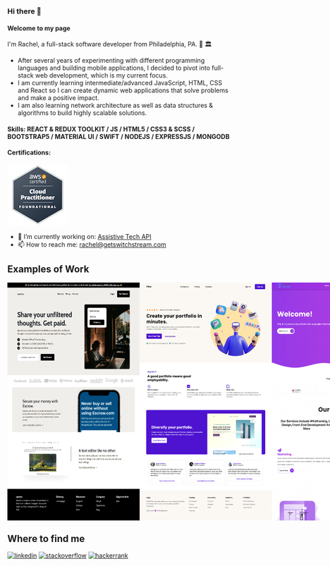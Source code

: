 ### Hi there 👋

#### Welcome to my page
I'm Rachel, a full-stack software developer from Philadelphia, PA. 🔔 🏛️ <br>
- After several years of experimenting with different programming languages and building mobile applications, I decided to pivot into full-stack web development, which is my current focus. <br>
- I am currently learning intermediate/advanced JavaScript, HTML, CSS and React so I can create dynamic web applications that solve problems and make a positive impact. <br>
- I am also learning network architecture as well as data structures & algorithms to build highly scalable solutions.


#### Skills: REACT & REDUX TOOLKIT / JS / HTML5 / CSS3 & SCSS / BOOTSTRAP5 / MATERIAL UI / SWIFT / NODEJS / EXPRESSJS / MONGODB

#### Certifications:
<img src='https://github.com/RachelStant/RachelStant/blob/main/aws-certified-cloud-practitioner.png'/>




- 🔭 I’m currently working on: [Assistive Tech API](https://github.com/RachelStant/assistive-tech-api)
- 📫 How to reach me: rachel@getswitchstream.com 

## Examples of Work
<div style="display: flex; flex-direction:row; align-content:'start'; gap:'2';">
<div>
<img src='https://github.com/RachelStant/RachelStant/blob/main/Quizzly.png' width='400' height='225'/>
<img src='https://github.com/RachelStant/RachelStant/blob/main/Chirp.jpg' width='380' />
</div>

<hr/>
<img src='https://github.com/RachelStant/RachelStant/blob/main/spence.png' width='300' />
<img src='https://github.com/RachelStant/RachelStant/blob/main/Fiber.png' width='300' />
<img src='https://github.com/RachelStant/RachelStant/blob/main/Example2.png' width='300' />
<img src='https://github.com/RachelStant/RachelStant/blob/main/Example3.png' width='300' />
</div>


## Where to find me
[<img src='https://cdn.jsdelivr.net/npm/simple-icons@3.0.1/icons/linkedin.svg' alt='linkedin' height='40'>](https://www.linkedin.com/in/rachel-stanton-/)  [<img src='https://cdn.jsdelivr.net/npm/simple-icons@3.0.1/icons/stackoverflow.svg' alt='stackoverflow' height='40'>](https://stackoverflow.com/users/14851878/rachels)  [<img src='https://cdn.jsdelivr.net/npm/simple-icons@3.0.1/icons/hackerrank.svg' alt='hackerrank' height='40'>](https://www.hackerrank.com/Rach115)  





